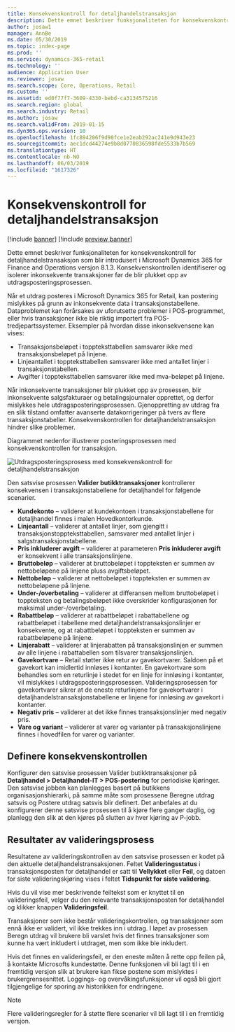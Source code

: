 ```yaml
---
title: Konsekvenskontroll for detaljhandelstransaksjon
description: Dette emnet beskriver funksjonaliteten for konsekvenskontroll for detaljhandelstransaksjon i Microsoft Dynamics 365 for Retail.
author: josaw1
manager: AnnBe
ms.date: 05/30/2019
ms.topic: index-page
ms.prod: ''
ms.service: dynamics-365-retail
ms.technology: ''
audience: Application User
ms.reviewer: josaw
ms.search.scope: Core, Operations, Retail
ms.custom: ''
ms.assetid: ed0f77f7-3609-4330-bebd-ca3134575216
ms.search.region: global
ms.search.industry: Retail
ms.author: josaw
ms.search.validFrom: 2019-01-15
ms.dyn365.ops.version: 10
ms.openlocfilehash: 1fc894206f9d90fce1e2eab292ac241e9d943e23
ms.sourcegitcommit: aec1dcd44274e9b8d0770836598fde5533b7b569
ms.translationtype: HT
ms.contentlocale: nb-NO
ms.lasthandoff: 06/03/2019
ms.locfileid: "1617326"
---
```

# <a name="retail-transaction-consistency-checker"></a>Konsekvenskontroll for detaljhandelstransaksjon


[!include [banner](includes/banner.md)]
[!include [preview banner](includes/preview-banner.md)]

Dette emnet beskriver funksjonaliteten for konsekvenskontroll for detaljhandelstransaksjon som blir introdusert i Microsoft Dynamics 365 for Finance and Operations versjon 8.1.3. Konsekvenskontrollen identifiserer og isolerer inkonsekvente transaksjoner før de blir plukket opp av utdragsposteringsprosessen.

Når et utdrag posteres i Microsoft Dynamics 365 for Retail, kan postering mislykkes på grunn av inkonsekvente data i transaksjonstabellene. Dataproblemet kan forårsakes av uforutsette problemer i POS-programmet, eller hvis transaksjoner ikke ble riktig importert fra POS-tredjepartssystemer. Eksempler på hvordan disse inkonsekvensene kan vises: 

- Transaksjonsbeløpet i toppteksttabellen samsvarer ikke med transaksjonsbeløpet på linjene.
- Linjeantallet i toppteksttabellen samsvarer ikke med antallet linjer i transaksjonstabellen.
- Avgifter i toppteksttabellen samsvarer ikke med mva-beløpet på linjene. 

Når inkonsekvente transaksjoner blir plukket opp av prosessen, blir inkonsekvente salgsfakturaer og betalingsjournaler opprettet, og derfor mislykkes hele utdragsposteringsprosessen. Gjenoppretting av utdrag fra en slik tilstand omfatter avanserte datakorrigeringer på tvers av flere transaksjonstabeller. Konsekvenskontrollen for detaljhandelstransaksjon hindrer slike problemer.

Diagrammet nedenfor illustrerer posteringsprosessen med konsekvenskontrollen for transaksjon.

![Utdragsposteringsprosess med konsekvenskontroll for detaljhandelstransaksjon](./media/validchecker.png "Utdragsposteringsprosess med konsekvenskontroll for detaljhandelstransaksjon")

Den satsvise prosessen **Valider butikktransaksjoner** kontrollerer konsekvensen i transaksjonstabellene for detaljhandel for følgende scenarier.

- **Kundekonto** – validerer at kundekontoen i transaksjonstabellene for detaljhandel finnes i malen Hovedkontorkunde.
- **Linjeantall** – validerer at antallet linjer, som gjengitt i transaksjonstoppteksttabellen, samsvarer med antallet linjer i salgstransaksjonstabellene.
- **Pris inkluderer avgift** – validerer at parameteren **Pris inkluderer avgift** er konsekvent i alle transaksjonslinjene.
- **Bruttobeløp** – validerer at bruttobeløpet i toppteksten er summen av nettobeløpene på linjene pluss avgiftsbeløpet.
- **Nettobeløp** – validerer at nettobeløpet i toppteksten er summen av nettobeløpene på linjene.
- **Under-/overbetaling** – validerer at differansen mellom bruttobeløpet i toppteksten og betalingsbeløpet ikke overskrider konfigurasjonen for maksimal under-/overbetaling.
- **Rabattbeløp** – validerer at rabattbeløpet i rabattabellene og rabattbeløpet i tabellene med detaljhandelstransaksjonslinjer er konsekvente, og at rabattbeløpet i toppteksten er summen av rabattbeløpene på linjene.
- **Linjerabatt** – validerer at linjerabatten på transaksjonslinjen er summen av alle linjene i rabattabellen som tilsvarer transaksjonslinjen.
- **Gavekortvare** – Retail støtter ikke retur av gavekortvarer. Saldoen på et gavekort kan imidlertid innløses i kontanter. En gavekortvare som behandles som en returlinje i stedet for en linje for innløsing i kontanter, vil mislykkes i utdragsposteringsprosessen. Valideringsprosessen for gavekortvarer sikrer at de eneste returlinjene for gavekortvarer i detaljhandelstransaksjonstabellene er linjene for innløsing av gavekort i kontanter.
- **Negativ pris** – validerer at det ikke finnes transaksjonslinjer med negativ pris.
- **Vare og variant** – validerer at varer og varianter på transaksjonslinjene finnes i hovedfilen for varer og varianter.

## <a name="set-up-the-consistency-checker"></a>Definere konsekvenskontrollen

Konfigurer den satsvise prosessen Valider butikktransaksjoner på **Detaljhandel \> Detaljhandel-IT \> POS-postering** for periodiske kjøringer. Den satsvise jobben kan planlegges basert på butikkens organisasjonshierarki, på samme måte som prosessene Beregne utdrag satsvis og Postere utdrag satsvis blir definert. Det anbefales at du konfigurerer denne satsvise prosessen til å kjøre flere ganger daglig, og planlegg den slik at den kjøres på slutten av hver kjøring av P-jobb.

## <a name="results-of-validation-process"></a>Resultater av valideringsprosess

Resultatene av valideringskontrollen av den satsvise prosessen er kodet på den aktuelle detaljhandelstransaksjonen. Feltet **Valideringsstatus** i transaksjonsposten for detaljhandel er satt til **Vellykket** eller **Feil**, og datoen for siste valideringskjøring vises i feltet **Tidspunkt for siste validering**.

Hvis du vil vise mer beskrivende feiltekst som er knyttet til en valideringsfeil, velger du den relevante transaksjonsposten for detaljhandel og klikker knappen **Valideringsfeil**.

Transaksjoner som ikke består valideringskontrollen, og transaksjoner som ennå ikke er validert, vil ikke trekkes inn i utdrag. I løpet av prosessen Beregn utdrag vil brukere bli varslet hvis det finnes transaksjoner som kunne ha vært inkludert i utdraget, men som ikke ble inkludert.

Hvis det finnes en valideringsfeil, er den eneste måten å rette opp feilen på, å kontakte Microsofts kundestøtte. Denne funksjonen vil bli lagt til i en fremtidig versjon slik at brukere kan fikse postene som mislyktes i brukergrensesnittet. Loggings- og overvåkingsfunksjoner vil også bli gjort tilgjengelige for sporing av historikken for endringene.

> [!NOTE]
> Flere valideringsregler for å støtte flere scenarier vil bli lagt til i en fremtidig versjon.
